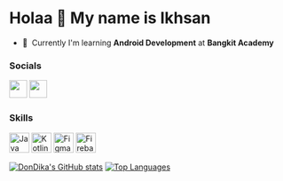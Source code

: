 Holaa 👋 My name is Ikhsan
=======================

* 🧠  Currently I'm learning **Android Development** at **Bangkit Academy**  

### Socials

<p align="left"> 
<a href="https://www.twitter.com/IkhsanMardika" target="_blank" rel="noreferrer"><img src="https://raw.githubusercontent.com/danielcranney/readme-generator/main/public/icons/socials/twitter.svg" width="32" height="32" /></a>
<a href="https://www.linkedin.com/in/IkhsanMardika" target="_blank" rel="noreferrer"><img src="https://raw.githubusercontent.com/danielcranney/readme-generator/main/public/icons/socials/linkedin.svg" width="32" height="32" /></a> 
</p>

### Skills

<p align="left">
<a href="https://www.oracle.com/java/" target="_blank" rel="noreferrer"><img src="https://raw.githubusercontent.com/danielcranney/readme-generator/main/public/icons/skills/java-colored.svg" width="36" height="36" alt="Java" /></a>
<a href="https://kotlinlang.org/" target="_blank" rel="noreferrer"><img src="https://raw.githubusercontent.com/danielcranney/readme-generator/main/public/icons/skills/kotlin-colored.svg" width="36" height="36" alt="Kotlin" /></a>
<a href="https://www.figma.com/" target="_blank" rel="noreferrer"><img src="https://raw.githubusercontent.com/danielcranney/readme-generator/main/public/icons/skills/figma-colored.svg" width="36" height="36" alt="Figma" /></a>
<a href="https://firebase.google.com/" target="_blank" rel="noreferrer"><img src="https://raw.githubusercontent.com/danielcranney/readme-generator/main/public/icons/skills/firebase-colored.svg" width="36" height="36" alt="Firebase" /></a>  
</p>

<a href="http://www.github.com/DonDika"><img src="https://github-readme-stats.vercel.app/api?username=DonDika&show_icons=true&hide=stars,&title_color=0891b2&text_color=ffffff&icon_color=0891b2&bg_color=000000&hide_border=true&show_icons=true" alt="DonDika's GitHub stats" /></a>
<a href="https://github.com/DonDika" align="left"><img src="https://github-readme-stats.vercel.app/api/top-langs/?username=DonDika&langs_count=10&title_color=0891b2&text_color=ffffff&icon_color=0891b2&bg_color=000000&hide_border=true&locale=en&custom_title=Top%20%Languages" alt="Top Languages" /></a>
